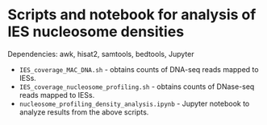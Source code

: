 # Scripts and notebook for analysis of IES nucleosome densities

Dependencies: awk, hisat2, samtools, bedtools, Jupyter

* `IES_coverage_MAC_DNA.sh` - obtains counts of DNA-seq reads mapped to IESs.
* `IES_coverage_nucleosome_profiling.sh` - obtains counts of DNase-seq reads mapped to IESs.
* `nucleosome_profiling_density_analysis.ipynb` - Jupyter notebook to analyze results from the above scripts.



